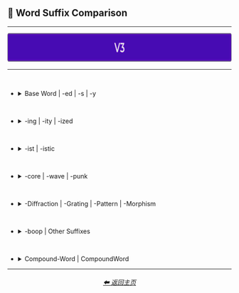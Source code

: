 <h2>📓 Word Suffix Comparison</h2>

<hr>

<div align="center">

[<img src="/Images/Repo_Parts/Buttons/Version_Buttons/button_version_V3_active_full.webp?raw=true" alt="MidJourney V3" height="64" />]()

</div>

<hr>
<br>

- <details><summary>Base Word | -ed | -s | -y</summary><p><div align="center">

    <table>
        <tr align=center valign=middle>
            <td width=192>Style</td>
            <td width=192>Base Word</td>
            <td width=192>-ed</td>
            <td width=192>-s</td>
            <td width=192>-y</td>
        </tr>
        <tr align=center valign=middle>
            <td><a href="/Pages/MJ_V3/Comparison_Pages/Prompt_Writing/Word_Suffix_Comparison_Subpages/Ray_Trace.md">sphere, Ray Trace</a></td>
            <td><img src="/Images/MJ_V3/Comparison_Page_Images/Word_Suffix_Comparison/sphere_Ray_Trace.webp?raw=true" width="192" /><p><code>Ray Trace</code></p></td>
            <td><img src="/Images/MJ_V3/Comparison_Page_Images/Word_Suffix_Comparison/sphere_Ray_Traced.webp?raw=true" width="192" /><p><code>Ray Traced</code></p></td>
            <td>-</td>
            <td><img src="/Images/MJ_V3/Comparison_Page_Images/Word_Suffix_Comparison/sphere_Ray_Tracey.webp?raw=true" width="192" /><p><code>Ray Tracey</code></p></td>
        </tr>
        <tr align=center valign=middle>
            <td><a href="/Pages/MJ_V3/Comparison_Pages/Prompt_Writing/Word_Suffix_Comparison_Subpages/Fluorescent.md">sphere, Fluorescent</a></td>
            <td><img src="/Images/MJ_V3/Comparison_Page_Images/Word_Suffix_Comparison/sphere_Fluorescent.webp?raw=true" width="192" /><p><code>Fluorescent</code></p></td>
            <td><img src="/Images/MJ_V3/Comparison_Page_Images/Word_Suffix_Comparison/sphere_Fluoresced.webp?raw=true" width="192" /><p><code>Fluoresced</code></p></td>
            <td>-</td>
            <td>-</td>
        </tr>
        <tr align=center valign=middle>
            <td><a href="/Pages/MJ_V3/Comparison_Pages/Prompt_Writing/Word_Suffix_Comparison_Subpages/Shadow.md">sphere, Shadow</a></td>
            <td><img src="/Images/MJ_V3/Comparison_Page_Images/Word_Suffix_Comparison/sphere_Shadow.webp?raw=true" width="192" /><p><code>Shadow</code></p></td>
            <td><img src="/Images/MJ_V3/Comparison_Page_Images/Word_Suffix_Comparison/sphere_Shadowed.webp?raw=true" width="192" /><p><code>Shadowed</code></p></td>
            <td><img src="/Images/MJ_V3/Comparison_Page_Images/Word_Suffix_Comparison/sphere_Shadows.webp?raw=true" width="192" /><p><code>Shadows</code></p></td>
            <td><img src="/Images/MJ_V3/Comparison_Page_Images/Word_Suffix_Comparison/sphere_Shadowy.webp?raw=true" width="192" /><p><code>Shadowy</code></p></td>
        </tr>
        <tr align=center valign=middle>
            <td><a href="/Pages/MJ_V3/Comparison_Pages/Prompt_Writing/Word_Suffix_Comparison_Subpages/Watercolor.md">sphere, Watercolor</a></td>
            <td><img src="/Images/MJ_V3/Comparison_Page_Images/Word_Suffix_Comparison/sphere_Watercolor.webp?raw=true" width="192" /><p><code>Watercolor</code></p></td>
            <td><img src="/Images/MJ_V3/Comparison_Page_Images/Word_Suffix_Comparison/sphere_Watercolored.webp?raw=true" width="192" /><p><code>Watercolored</code></p></td>
            <td><img src="/Images/MJ_V3/Comparison_Page_Images/Word_Suffix_Comparison/sphere_Watercolors.webp?raw=true" width="192" /><p><code>Watercolors</code></p></td>
            <td>-</td>
        </tr>
        <tr align="center" valign="middle">
            <td><a href="/Pages/MJ_V3/Comparison_Pages/Prompt_Writing/Word_Suffix_Comparison_Subpages/Blacklight_Paint.md">sphere, Blacklight Paint</a></td>
            <td><img src="/Images/MJ_V3/Comparison_Page_Images/Word_Suffix_Comparison/sphere_Blacklight_Paint.webp?raw=true" width="192" /><p><code>Blacklight Paint</code></p></td>
            <td><img src="/Images/MJ_V3/Comparison_Page_Images/Word_Suffix_Comparison/sphere_Blacklight_Painted.webp?raw=true" width="192" /><p><code>Blacklight Painted</code></p></td>
            <td><img src="/Images/MJ_V3/Comparison_Page_Images/Word_Suffix_Comparison/sphere_Blacklight_Paints.webp?raw=true" width="192" /><p><code>Blacklight Paints</code></p></td>
            <td><img src="/Images/MJ_V3/Comparison_Page_Images/Word_Suffix_Comparison/sphere_Blacklight_Painty.webp?raw=true" width="192" /><p><code>Blacklight Painty</code></p></td>
        </tr>
        <tr align="center" valign="middle">
            <td><a href="/Pages/MJ_V3/Comparison_Pages/Prompt_Writing/Word_Suffix_Comparison_Subpages/Glitter.md">sphere, Glitter</a></td>
            <td><img src="/Images/MJ_V3/Comparison_Page_Images/Word_Suffix_Comparison/sphere_Glitter.webp?raw=true" width="192" /><p><code>Glitter</code></p></td>
            <td><img src="/Images/MJ_V3/Comparison_Page_Images/Word_Suffix_Comparison/sphere_Glittered.webp?raw=true" width="192" /><p><code>Glittered</code></p></td>
            <td><img src="/Images/MJ_V3/Comparison_Page_Images/Word_Suffix_Comparison/sphere_Glitters.webp?raw=true" width="192" /><p><code>Glitters</code></p></td>
            <td><img src="/Images/MJ_V3/Comparison_Page_Images/Word_Suffix_Comparison/sphere_Glittery.webp?raw=true" width="192" /><p><code>Glittery</code></p></td>
        </tr>
        <tr align="center" valign="middle">
            <td><a href="/Pages/MJ_V3/Comparison_Pages/Prompt_Writing/Word_Suffix_Comparison_Subpages/Vapochromism.md">sphere, Vapochromism</a></td>
            <td><img src="/Images/MJ_V3/Comparison_Page_Images/Word_Suffix_Comparison/sphere_Vapochromism.webp?raw=true" width="192" /><p><code>Vapochromism</code></p></td>
            <td>-</td>
            <td>-</td>
            <td><img src="/Images/MJ_V3/Comparison_Page_Images/Word_Suffix_Comparison/sphere_Vapochromey.webp?raw=true" width="192" /><p><code>Vapochromey</code></p></td>
        </tr>
        <tr align="center" valign="middle">
            <td><a href="/Pages/MJ_V3/Comparison_Pages/Prompt_Writing/Word_Suffix_Comparison_Subpages/Extradimensional.md">sphere, Extradimensional</a></td>
            <td><img src="/Images/MJ_V3/Comparison_Page_Images/Word_Suffix_Comparison/sphere_Extradimensional.webp?raw=true" width="192" /><p><code>Extradimensional</code></p></td>
            <td>-</td>
            <td>-</td>
            <td><img src="/Images/MJ_V3/Comparison_Page_Images/Word_Suffix_Comparison/sphere_Extradimensionally.webp?raw=true" width="192" /><p><code>Extradimensionally</code></p></td>
        </tr>
        <tr align="center" valign="middle">
            <td><a href="/Pages/MJ_V3/Comparison_Pages/Prompt_Writing/Word_Suffix_Comparison_Subpages/Polygonal.md">sphere, Polygonal</a></td>
            <td><img src="/Images/MJ_V3/Comparison_Page_Images/Word_Suffix_Comparison/sphere_Polygonal.webp?raw=true" width="192" /><p><code>Polygonal</code></p></td>
            <td>-</td>
            <td><img src="/Images/MJ_V3/Comparison_Page_Images/Word_Suffix_Comparison/sphere_Polygons.webp?raw=true" width="192" /><p><code>Polygons</code></p></td>
            <td><img src="/Images/MJ_V3/Comparison_Page_Images/Word_Suffix_Comparison/sphere_Polygonally.webp?raw=true" width="192" /><p><code>Polygonally</code></p></td>
        </tr>
    </table>

  </div></p></details>


<br>


- <details><summary>-ing | -ity | -ized</summary><p><div align="center">

    <table>
        <tr align=center valign=middle>
            <td width=192>Style</td>
            <td width=192>-ing</td>
            <td width=192>-ity</td>
            <td width=192>-ized</td>
        </tr>
        <tr align=center valign=middle>
            <td><a href="/Pages/MJ_V3/Comparison_Pages/Prompt_Writing/Word_Suffix_Comparison_Subpages/Ray_Trace.md">sphere, Ray Trace</a></td>
            <td><img src="/Images/MJ_V3/Comparison_Page_Images/Word_Suffix_Comparison/sphere_Ray_Tracing.webp?raw=true" width="192" /><p><code>Ray Tracing</code></p></td>
            <td>-</td>
            <td>-</td>
        </tr>
        <tr align=center valign=middle>
            <td><a href="/Pages/MJ_V3/Comparison_Pages/Prompt_Writing/Word_Suffix_Comparison_Subpages/Fluorescent.md">sphere, Fluorescent</a></td>
            <td><img src="/Images/MJ_V3/Comparison_Page_Images/Word_Suffix_Comparison/sphere_Fluorescing.webp?raw=true" width="192" /><p><code>Fluorescing</code></p></td>
            <td>-</td>
            <td>-</td>
        </tr>
        <tr align=center valign=middle>
            <td><a href="/Pages/MJ_V3/Comparison_Pages/Prompt_Writing/Word_Suffix_Comparison_Subpages/Shadow.md">sphere, Shadow</a></td>
            <td><img src="/Images/MJ_V3/Comparison_Page_Images/Word_Suffix_Comparison/sphere_Shadowing.webp?raw=true" width="192" /><p><code>Shadowing</code></p></td>
            <td>-</td>
            <td><img src="/Images/MJ_V3/Comparison_Page_Images/Word_Suffix_Comparison/sphere_Shadowized.webp?raw=true" width="192" /><p><code>Shadowized</code></p></td>
        </tr>
        <tr align=center valign=middle>
            <td><a href="/Pages/MJ_V3/Comparison_Pages/Prompt_Writing/Word_Suffix_Comparison_Subpages/Watercolor.md">sphere, Watercolor</a></td>
            <td><img src="/Images/MJ_V3/Comparison_Page_Images/Word_Suffix_Comparison/sphere_Watercoloring.webp?raw=true" width="192" /><p><code>Watercoloring</code></p></td>
            <td>-</td>
            <td><img src="/Images/MJ_V3/Comparison_Page_Images/Word_Suffix_Comparison/sphere_Watercolorized.webp?raw=true" width="192" /><p><code>Watercolorized</code></p></td>
        </tr>
        <tr align=center valign=middle>
            <td><a href="/Pages/MJ_V3/Comparison_Pages/Prompt_Writing/Word_Suffix_Comparison_Subpages/Blacklight_Paint.md">sphere, Blacklight Paint</a></td>
            <td><img src="/Images/MJ_V3/Comparison_Page_Images/Word_Suffix_Comparison/sphere_Blacklight_Painting.webp?raw=true" width="192" /><p><code>Blacklight Painting</code></p></td>
            <td>-</td>
            <td>-</td>
        </tr>
        <tr align=center valign=middle>
            <td><a href="/Pages/MJ_V3/Comparison_Pages/Prompt_Writing/Word_Suffix_Comparison_Subpages/Glitter.md">sphere, Glitter</a></td>
            <td><img src="/Images/MJ_V3/Comparison_Page_Images/Word_Suffix_Comparison/sphere_Glittering.webp?raw=true" width="192" /><p><code>Glittering</code></p></td>
            <td>-</td>
            <td><img src="/Images/MJ_V3/Comparison_Page_Images/Word_Suffix_Comparison/sphere_Glitterized.webp?raw=true" width="192" /><p><code>Glitterized</code></p></td>
        </tr>
        <tr align=center valign=middle>
            <td><a href="/Pages/MJ_V3/Comparison_Pages/Prompt_Writing/Word_Suffix_Comparison_Subpages/Vapochromism.md">sphere, Vapochromism</a></td>
            <td>-</td>
            <td><img src="/Images/MJ_V3/Comparison_Page_Images/Word_Suffix_Comparison/sphere_Vapochromality.webp?raw=true" width="192" /><p><code>Vapochromality</code></p></td>
            <td><img src="/Images/MJ_V3/Comparison_Page_Images/Word_Suffix_Comparison/sphere_Vapochromized.webp?raw=true" width="192" /><p><code>Vapochromized</code></p></td>
        </tr>
        <tr align=center valign=middle>
            <td><a href="/Pages/MJ_V3/Comparison_Pages/Prompt_Writing/Word_Suffix_Comparison_Subpages/Extradimensional.md">sphere, Extradimensional</a></td>
            <td>-</td>
            <td><img src="/Images/MJ_V3/Comparison_Page_Images/Word_Suffix_Comparison/sphere_Extradimensionality.webp?raw=true" width="192" /><p><code>Extradimensionality</code></p></td>
            <td><img src="/Images/MJ_V3/Comparison_Page_Images/Word_Suffix_Comparison/sphere_Extradimensionalized.webp?raw=true" width="192" /><p><code>Extradimensionalized</code></p></td>
        </tr>
        <tr align=center valign=middle>
            <td><a href="/Pages/MJ_V3/Comparison_Pages/Prompt_Writing/Word_Suffix_Comparison_Subpages/Polygonal.md">sphere, Polygonal</a></td>
            <td>-</td>
            <td><img src="/Images/MJ_V3/Comparison_Page_Images/Word_Suffix_Comparison/sphere_Polygonality.webp?raw=true" width="192" /><p><code>Polygonality</code></p></td>
            <td><img src="/Images/MJ_V3/Comparison_Page_Images/Word_Suffix_Comparison/sphere_Polygonized.webp?raw=true" width="192" /><p><code>Polygonized</code></p></td>
        </tr>
    </table>

  </div></p></details>


<br>


- <details><summary>-ist | -istic</summary><p><div align="center">

    <table>
        <tr align=center valign=middle>
            <td width=192>Style</td>
            <td width=192>-ist</td>
            <td width=192>-istic</td>
        </tr>
        <tr align=center valign=middle>
            <td><a href="/Pages/MJ_V3/Comparison_Pages/Prompt_Writing/Word_Suffix_Comparison_Subpages/Shadow.md">sphere, Shadow</a></td>
            <td><img src="/Images/MJ_V3/Comparison_Page_Images/Word_Suffix_Comparison/sphere_Shadowist.webp?raw=true" width="192" /><p><code>Shadowist</code></p></td>
            <td><img src="/Images/MJ_V3/Comparison_Page_Images/Word_Suffix_Comparison/sphere_Shadowistic.webp?raw=true" width="192" /><p><code>Shadowistic</code></p></td>
        </tr>
        <tr align=center valign=middle>
            <td><a href="/Pages/MJ_V3/Comparison_Pages/Prompt_Writing/Word_Suffix_Comparison_Subpages/Watercolor.md">sphere, Watercolor</a></td>
            <td><img src="/Images/MJ_V3/Comparison_Page_Images/Word_Suffix_Comparison/sphere_Watercolorist.webp?raw=true" width="192" /><p><code>Watercolorist</code></p></td>
            <td><img src="/Images/MJ_V3/Comparison_Page_Images/Word_Suffix_Comparison/sphere_Watercoloristic.webp?raw=true" width="192" /><p><code>Watercoloristic</code></p></td>
        </tr>
        <tr align=center valign=middle>
            <td><a href="/Pages/MJ_V3/Comparison_Pages/Prompt_Writing/Word_Suffix_Comparison_Subpages/Blacklight_Paint.md">sphere, Blacklight Paint</a></td>
            <td><img src="/Images/MJ_V3/Comparison_Page_Images/Word_Suffix_Comparison/sphere_Blacklight_Paintist.webp?raw=true" width="192" /><p><code>Blacklight Paintist</code></p></td>
            <td><img src="/Images/MJ_V3/Comparison_Page_Images/Word_Suffix_Comparison/sphere_Blacklight_Paintistic.webp?raw=true" width="192" /><p><code>Blacklight Paintistic</code></p></td>
        </tr>
        <tr align=center valign=middle>
            <td><a href="/Pages/MJ_V3/Comparison_Pages/Prompt_Writing/Word_Suffix_Comparison_Subpages/Glitter.md">sphere, Glitter</a></td>
            <td><img src="/Images/MJ_V3/Comparison_Page_Images/Word_Suffix_Comparison/sphere_Glitterist.webp?raw=true" width="192" /><p><code>Glitterist</code></p></td>
            <td><img src="/Images/MJ_V3/Comparison_Page_Images/Word_Suffix_Comparison/sphere_Glitteristic.webp?raw=true" width="192" /><p><code>Glitteristic</code></p></td>
        </tr>
        <tr align=center valign=middle>
            <td><a href="/Pages/MJ_V3/Comparison_Pages/Prompt_Writing/Word_Suffix_Comparison_Subpages/Vapochromism.md">sphere, Vapochromism</a></td>
            <td><img src="/Images/MJ_V3/Comparison_Page_Images/Word_Suffix_Comparison/sphere_Vapochromist.webp?raw=true" width="192" /><p><code>Vapochromist</code></p></td>
            <td><img src="/Images/MJ_V3/Comparison_Page_Images/Word_Suffix_Comparison/sphere_Vapochromistic.webp?raw=true" width="192" /><p><code>Vapochromistic</code></p></td>
        </tr>
        <tr align=center valign=middle>
            <td><a href="/Pages/MJ_V3/Comparison_Pages/Prompt_Writing/Word_Suffix_Comparison_Subpages/Extradimensional.md">sphere, Extradimensional</a></td>
            <td><img src="/Images/MJ_V3/Comparison_Page_Images/Word_Suffix_Comparison/sphere_Extradimensionalist.webp?raw=true" width="192" /><p><code>Extradimensionalist</code></p></td>
            <td><img src="/Images/MJ_V3/Comparison_Page_Images/Word_Suffix_Comparison/sphere_Extradimensionalistic.webp?raw=true" width="192" /><p><code>Extradimensionalistic</code></p></td>
        </tr>
        <tr align=center valign=middle>
            <td><a href="/Pages/MJ_V3/Comparison_Pages/Prompt_Writing/Word_Suffix_Comparison_Subpages/Polygonal.md">sphere, Polygonal</a></td>
            <td><img src="/Images/MJ_V3/Comparison_Page_Images/Word_Suffix_Comparison/sphere_Polygonalist.webp?raw=true" width="192" /><p><code>Polygonalist</code></p></td>
            <td><img src="/Images/MJ_V3/Comparison_Page_Images/Word_Suffix_Comparison/sphere_Polygonalistic.webp?raw=true" width="192" /><p><code>Polygonalistic</code></p></td>
        </tr>
    </table>
    
  </div></p></details>


<br>


- <details><summary>-core | -wave | -punk</summary><p><div align="center">

    <table>
        <tr align=center valign=middle>
            <td width=192>Style</td>
            <td width=192>-core</td>
            <td width=192>-wave</td>
            <td width=192>-punk</td>
        </tr>
        <tr align=center valign=middle>
            <td><a href="/Pages/MJ_V3/Comparison_Pages/Prompt_Writing/Word_Suffix_Comparison_Subpages/Ray_Trace.md">sphere, Ray Trace</a></td>
            <td><img src="/Images/MJ_V3/Comparison_Page_Images/Word_Suffix_Comparison/sphere_Ray-Tracecore.webp?raw=true" width="192" /><p><code>Ray-Tracecore</code></p></td>
            <td><img src="/Images/MJ_V3/Comparison_Page_Images/Word_Suffix_Comparison/sphere_Ray-Tracewave.webp?raw=true" width="192" /><p><code>Ray-Tracewave</code></p></td>
            <td><img src="/Images/MJ_V3/Comparison_Page_Images/Word_Suffix_Comparison/sphere_Ray-Tracepunk.webp?raw=true" width="192" /><p><code>Ray-Tracepunk</code></p></td>
        </tr>
        <tr align=center valign=middle>
            <td><a href="/Pages/MJ_V3/Comparison_Pages/Prompt_Writing/Word_Suffix_Comparison_Subpages/Fluorescent.md">sphere, Fluorescent</a></td>
            <td><img src="/Images/MJ_V3/Comparison_Page_Images/Word_Suffix_Comparison/sphere_Fluorescentcore.webp?raw=true" width="192" /><p><code>Fluorescentcore</code></p></td>
            <td><img src="/Images/MJ_V3/Comparison_Page_Images/Word_Suffix_Comparison/sphere_Fluorescentwave.webp?raw=true" width="192" /><p><code>Fluorescentwave</code></p></td>
            <td><img src="/Images/MJ_V3/Comparison_Page_Images/Word_Suffix_Comparison/sphere_Fluorescentpunk.webp?raw=true" width="192" /><p><code>Fluorescentpunk</code></p></td>
        </tr>
        <tr align=center valign=middle>
            <td><a href="/Pages/MJ_V3/Comparison_Pages/Prompt_Writing/Word_Suffix_Comparison_Subpages/Shadow.md">sphere, Shadow</a></td>
            <td><img src="/Images/MJ_V3/Comparison_Page_Images/Word_Suffix_Comparison/sphere_Shadowcore.webp?raw=true" width="192" /><p><code>Shadowcore</code></p></td>
            <td><img src="/Images/MJ_V3/Comparison_Page_Images/Word_Suffix_Comparison/sphere_Shadowwave.webp?raw=true" width="192" /><p><code>Shadowwave</code></p></td>
            <td><img src="/Images/MJ_V3/Comparison_Page_Images/Word_Suffix_Comparison/sphere_Shadowpunk.webp?raw=true" width="192" /><p><code>Shadowpunk</code></p></td>
        </tr>
        <tr align=center valign=middle>
            <td><a href="/Pages/MJ_V3/Comparison_Pages/Prompt_Writing/Word_Suffix_Comparison_Subpages/Watercolor.md">sphere, Watercolor</a></td>
            <td><img src="/Images/MJ_V3/Comparison_Page_Images/Word_Suffix_Comparison/sphere_Watercolorcore.webp?raw=true" width="192" /><p><code>Watercolorcore</code></p></td>
            <td><img src="/Images/MJ_V3/Comparison_Page_Images/Word_Suffix_Comparison/sphere_Watercolorwave.webp?raw=true" width="192" /><p><code>Watercolorwave</code></p></td>
            <td><img src="/Images/MJ_V3/Comparison_Page_Images/Word_Suffix_Comparison/sphere_Watercolorpunk.webp?raw=true" width="192" /><p><code>Watercolorpunk</code></p></td>
        </tr>
        <tr align="center" valign="middle">
            <td><a href="/Pages/MJ_V3/Comparison_Pages/Prompt_Writing/Word_Suffix_Comparison_Subpages/Blacklight_Paint.md">sphere, Blacklight Paint</a></td>
            <td><img src="/Images/MJ_V3/Comparison_Page_Images/Word_Suffix_Comparison/sphere_Blacklight-Paintcore.webp?raw=true" width="192" /><p><code>Blacklight-Paintcore</code></p></td>
            <td><img src="/Images/MJ_V3/Comparison_Page_Images/Word_Suffix_Comparison/sphere_Blacklight-Paintwave.webp?raw=true" width="192" /><p><code>Blacklight-Paintwave</code></p></td>
            <td><img src="/Images/MJ_V3/Comparison_Page_Images/Word_Suffix_Comparison/sphere_Blacklight-Paintpunk.webp?raw=true" width="192" /><p><code>Blacklight-Paintpunk</code></p></td>
        </tr>
        <tr align="center" valign="middle">
            <td><a href="/Pages/MJ_V3/Comparison_Pages/Prompt_Writing/Word_Suffix_Comparison_Subpages/Glitter.md">sphere, Glitter</a></td>
            <td><img src="/Images/MJ_V3/Comparison_Page_Images/Word_Suffix_Comparison/sphere_Glittercore.webp?raw=true" width="192" /><p><code>Glittercore</code></p></td>
            <td><img src="/Images/MJ_V3/Comparison_Page_Images/Word_Suffix_Comparison/sphere_Glitterwave.webp?raw=true" width="192" /><p><code>Glitterwave</code></p></td>
            <td><img src="/Images/MJ_V3/Comparison_Page_Images/Word_Suffix_Comparison/sphere_Glitterpunk.webp?raw=true" width="192" /><p><code>Glitterpunk</code></p></td>
        </tr>
        <tr align="center" valign="middle">
            <td><a href="/Pages/MJ_V3/Comparison_Pages/Prompt_Writing/Word_Suffix_Comparison_Subpages/Vapochromism.md">sphere, Vapochromism</a></td>
            <td><img src="/Images/MJ_V3/Comparison_Page_Images/Word_Suffix_Comparison/sphere_Vapochromismcore.webp?raw=true" width="192" /><p><code>Vapochromismcore</code></p></td>
            <td><img src="/Images/MJ_V3/Comparison_Page_Images/Word_Suffix_Comparison/sphere_Vapochromismwave.webp?raw=true" width="192" /><p><code>Vapochromismwave</code></p></td>
            <td><img src="/Images/MJ_V3/Comparison_Page_Images/Word_Suffix_Comparison/sphere_Vapochromismpunk.webp?raw=true" width="192" /><p><code>Vapochromismpunk</code></p></td>
        </tr>
        <tr align="center" valign="middle">
            <td><a href="/Pages/MJ_V3/Comparison_Pages/Prompt_Writing/Word_Suffix_Comparison_Subpages/Extradimensional.md">sphere, Extradimensional</a></td>
            <td><img src="/Images/MJ_V3/Comparison_Page_Images/Word_Suffix_Comparison/sphere_Extradimensionalcore.webp?raw=true" width="192" /><p><code>Extradimensionalcore</code></p></td>
            <td><img src="/Images/MJ_V3/Comparison_Page_Images/Word_Suffix_Comparison/sphere_Extradimensionalwave.webp?raw=true" width="192" /><p><code>Extradimensionalwave</code></p></td>
            <td><img src="/Images/MJ_V3/Comparison_Page_Images/Word_Suffix_Comparison/sphere_Extradimensionalpunk.webp?raw=true" width="192" /><p><code>Extradimensionalpunk</code></p></td>
        </tr>
        <tr align="center" valign="middle">
            <td><a href="/Pages/MJ_V3/Comparison_Pages/Prompt_Writing/Word_Suffix_Comparison_Subpages/Polygonal.md">sphere, Polygonal</a></td>
            <td><img src="/Images/MJ_V3/Comparison_Page_Images/Word_Suffix_Comparison/sphere_Polygonalcore.webp?raw=true" width="192" /><p><code>Polygonalcore</code></p></td>
            <td><img src="/Images/MJ_V3/Comparison_Page_Images/Word_Suffix_Comparison/sphere_Polygonalwave.webp?raw=true" width="192" /><p><code>Polygonalwave</code></p></td>
            <td><img src="/Images/MJ_V3/Comparison_Page_Images/Word_Suffix_Comparison/sphere_Polygonalpunk.webp?raw=true" width="192" /><p><code>Polygonalpunk</code></p></td>
        </tr>
    </table>
    
  </div></p></details>


<br>


- <details><summary>-Diffraction | -Grating | -Pattern | -Morphism</summary><p><div align="center">

    <table>
        <tr align=center valign=middle>
            <td width=192>Style</td>
            <td width=192>-Diffraction</td>
            <td width=192>-Grating</td>
            <td width=192>-Pattern</td>
        </tr>
        <tr align=center valign=middle>
            <td><a href="/Pages/MJ_V3/Comparison_Pages/Prompt_Writing/Word_Suffix_Comparison_Subpages/Ray_Trace.md">sphere, Ray Trace</a></td>
            <td><img src="/Images/MJ_V3/Comparison_Page_Images/Word_Suffix_Comparison/sphere_Ray-Trace-Diffraction.webp?raw=true" width="192" /><p><code>Ray-Trace-Diffraction</code></p></td>
            <td><img src="/Images/MJ_V3/Comparison_Page_Images/Word_Suffix_Comparison/sphere_Ray-Trace-Grating.webp?raw=true" width="192" /><p><code>Ray-Trace-Grating</code></p></td>
            <td><img src="/Images/MJ_V3/Comparison_Page_Images/Word_Suffix_Comparison/sphere_Ray-Trace-Pattern.webp?raw=true" width="192" /><p><code>Ray-Trace-Pattern</code></p></td>
            <td><img src="/Images/MJ_V3/Comparison_Page_Images/Word_Suffix_Comparison/sphere_Ray-Trace-Morphism.webp?raw=true" width="192" /><p><code>Ray-Trace-Morphism</code></p></td>
        </tr>
        <tr align=center valign=middle>
            <td><a href="/Pages/MJ_V3/Comparison_Pages/Prompt_Writing/Word_Suffix_Comparison_Subpages/Fluorescent.md">sphere, Fluorescent</a></td>
            <td><img src="/Images/MJ_V3/Comparison_Page_Images/Word_Suffix_Comparison/sphere_Fluorescent-Diffraction.webp?raw=true" width="192" /><p><code>Fluorescent-Diffraction</code></p></td>
            <td><img src="/Images/MJ_V3/Comparison_Page_Images/Word_Suffix_Comparison/sphere_Fluorescent-Grating.webp?raw=true" width="192" /><p><code>Fluorescent-Grating</code></p></td>
            <td><img src="/Images/MJ_V3/Comparison_Page_Images/Word_Suffix_Comparison/sphere_Fluorescent-Pattern.webp?raw=true" width="192" /><p><code>Fluorescent-Pattern</code></p></td>
            <td><img src="/Images/MJ_V3/Comparison_Page_Images/Word_Suffix_Comparison/sphere_Fluorescent-Morphism.webp?raw=true" width="192" /><p><code>Fluorescent-Morphism</code></p></td>
        </tr>
        <tr align=center valign=middle>
            <td><a href="/Pages/MJ_V3/Comparison_Pages/Prompt_Writing/Word_Suffix_Comparison_Subpages/Shadow.md">sphere, Shadow</a></td>
            <td><img src="/Images/MJ_V3/Comparison_Page_Images/Word_Suffix_Comparison/sphere_Shadow-Diffraction.webp?raw=true" width="192" /><p><code>Shadow-Diffraction</code></p></td>
            <td><img src="/Images/MJ_V3/Comparison_Page_Images/Word_Suffix_Comparison/sphere_Shadow-Grating.webp?raw=true" width="192" /><p><code>Shadow-Grating</code></p></td>
            <td><img src="/Images/MJ_V3/Comparison_Page_Images/Word_Suffix_Comparison/sphere_Shadow-Pattern.webp?raw=true" width="192" /><p><code>Shadow-Pattern</code></p></td>
            <td><img src="/Images/MJ_V3/Comparison_Page_Images/Word_Suffix_Comparison/sphere_Shadow-Morphism.webp?raw=true" width="192" /><p><code>Shadow-Morphism</code></p></td>
        </tr>
        <tr align=center valign=middle>
            <td><a href="/Pages/MJ_V3/Comparison_Pages/Prompt_Writing/Word_Suffix_Comparison_Subpages/Watercolor.md">sphere, Watercolor</a></td>
            <td><img src="/Images/MJ_V3/Comparison_Page_Images/Word_Suffix_Comparison/sphere_Watercolor-Diffraction.webp?raw=true" width="192" /><p><code>Watercolor-Diffraction</code></p></td>
            <td><img src="/Images/MJ_V3/Comparison_Page_Images/Word_Suffix_Comparison/sphere_Watercolor-Grating.webp?raw=true" width="192" /><p><code>Watercolor-Grating</code></p></td>
            <td><img src="/Images/MJ_V3/Comparison_Page_Images/Word_Suffix_Comparison/sphere_Watercolor-Pattern.webp?raw=true" width="192" /><p><code>Watercolor-Pattern</code></p></td>
            <td><img src="/Images/MJ_V3/Comparison_Page_Images/Word_Suffix_Comparison/sphere_Watercolor-Morphism.webp?raw=true" width="192" /><p><code>Watercolor-Morphism</code></p></td>
        </tr>
        <tr align="center" valign="middle">
            <td><a href="/Pages/MJ_V3/Comparison_Pages/Prompt_Writing/Word_Suffix_Comparison_Subpages/Blacklight_Paint.md">sphere, Blacklight Paint</a></td>
            <td><img src="/Images/MJ_V3/Comparison_Page_Images/Word_Suffix_Comparison/sphere_Blacklight-Paint-Diffraction.webp?raw=true" width="192" /><p><code>Blacklight-Paint-Diffraction</code></p></td>
            <td><img src="/Images/MJ_V3/Comparison_Page_Images/Word_Suffix_Comparison/sphere_Blacklight-Paint-Grating.webp?raw=true" width="192" /><p><code>Blacklight-Paint-Grating</code></p></td>
            <td><img src="/Images/MJ_V3/Comparison_Page_Images/Word_Suffix_Comparison/sphere_Blacklight-Paint-Pattern.webp?raw=true" width="192" /><p><code>Blacklight-Paint-Pattern</code></p></td>
            <td><img src="/Images/MJ_V3/Comparison_Page_Images/Word_Suffix_Comparison/sphere_Blacklight-Paint-Morphism.webp?raw=true" width="192" /><p><code>Blacklight-Paint-Morphism</code></p></td>
        </tr>
        <tr align="center" valign="middle">
            <td><a href="/Pages/MJ_V3/Comparison_Pages/Prompt_Writing/Word_Suffix_Comparison_Subpages/Glitter.md">sphere, Glitter</a></td>
            <td><img src="/Images/MJ_V3/Comparison_Page_Images/Word_Suffix_Comparison/sphere_Glitter-Diffraction.webp?raw=true" width="192" /><p><code>Glitter-Diffraction</code></p></td>
            <td><img src="/Images/MJ_V3/Comparison_Page_Images/Word_Suffix_Comparison/sphere_Glitter-Grating.webp?raw=true" width="192" /><p><code>Glitter-Grating</code></p></td>
            <td><img src="/Images/MJ_V3/Comparison_Page_Images/Word_Suffix_Comparison/sphere_Glitter-Pattern.webp?raw=true" width="192" /><p><code>Glitter-Pattern</code></p></td>
            <td><img src="/Images/MJ_V3/Comparison_Page_Images/Word_Suffix_Comparison/sphere_Glitter-Morphism.webp?raw=true" width="192" /><p><code>Glitter-Morphism</code></p></td>
        </tr>
        <tr align="center" valign="middle">
            <td><a href="/Pages/MJ_V3/Comparison_Pages/Prompt_Writing/Word_Suffix_Comparison_Subpages/Vapochromism.md">sphere, Vapochromism</a></td>
            <td><img src="/Images/MJ_V3/Comparison_Page_Images/Word_Suffix_Comparison/sphere_Vapochromism-Diffraction.webp?raw=true" width="192" /><p><code>Vapochromism-Diffraction</code></p></td>
            <td><img src="/Images/MJ_V3/Comparison_Page_Images/Word_Suffix_Comparison/sphere_Vapochromism-Grating.webp?raw=true" width="192" /><p><code>Vapochromism-Grating</code></p></td>
            <td><img src="/Images/MJ_V3/Comparison_Page_Images/Word_Suffix_Comparison/sphere_Vapochromism-Pattern.webp?raw=true" width="192" /><p><code>Vapochromism-Pattern</code></p></td>
            <td><img src="/Images/MJ_V3/Comparison_Page_Images/Word_Suffix_Comparison/sphere_Vapochromism-Morphism.webp?raw=true" width="192" /><p><code>Vapochromism-Morphism</code></p></td>
        </tr>
        <tr align="center" valign="middle">
            <td><a href="/Pages/MJ_V3/Comparison_Pages/Prompt_Writing/Word_Suffix_Comparison_Subpages/Extradimensional.md">sphere, Extradimensional</a></td>
            <td><img src="/Images/MJ_V3/Comparison_Page_Images/Word_Suffix_Comparison/sphere_Extradimensional-Diffraction.webp?raw=true" width="192" /><p><code>Extradimensional-Diffraction</code></p></td>
            <td><img src="/Images/MJ_V3/Comparison_Page_Images/Word_Suffix_Comparison/sphere_Extradimensional-Grating.webp?raw=true" width="192" /><p><code>Extradimensional-Grating</code></p></td>
            <td><img src="/Images/MJ_V3/Comparison_Page_Images/Word_Suffix_Comparison/sphere_Extradimensional-Pattern.webp?raw=true" width="192" /><p><code>Extradimensional-Pattern</code></p></td>
            <td><img src="/Images/MJ_V3/Comparison_Page_Images/Word_Suffix_Comparison/sphere_Extradimensional-Morphism.webp?raw=true" width="192" /><p><code>Extradimensional-Morphism</code></p></td>
        </tr>
        <tr align="center" valign="middle">
            <td><a href="/Pages/MJ_V3/Comparison_Pages/Prompt_Writing/Word_Suffix_Comparison_Subpages/Polygonal.md">sphere, Polygonal</a></td>
            <td><img src="/Images/MJ_V3/Comparison_Page_Images/Word_Suffix_Comparison/sphere_Polygonal-Diffraction.webp?raw=true" width="192" /><p><code>Polygonal-Diffraction</code></p></td>
            <td><img src="/Images/MJ_V3/Comparison_Page_Images/Word_Suffix_Comparison/sphere_Polygonal-Grating.webp?raw=true" width="192" /><p><code>Polygonal-Grating</code></p></td>
            <td><img src="/Images/MJ_V3/Comparison_Page_Images/Word_Suffix_Comparison/sphere_Polygonal-Pattern.webp?raw=true" width="192" /><p><code>Polygonal-Pattern</code></p></td>
            <td><img src="/Images/MJ_V3/Comparison_Page_Images/Word_Suffix_Comparison/sphere_Polygonal-Morphism.webp?raw=true" width="192" /><p><code>Polygonal-Morphism</code></p></td>
        </tr>
    </table>

  </div></p></details>


<br>


- <details><summary>-boop | Other Suffixes</summary><p><div align="center">

    <table>
        <tr align=center valign=middle>
            <td width=192>Style</td>
            <td width=192>-boop</td>
            <td width=192>Other</td>
            <td width=192>Other</td>
        </tr>
        <tr align=center valign=middle>
            <td><a href="/Pages/MJ_V3/Comparison_Pages/Prompt_Writing/Word_Suffix_Comparison_Subpages/Ray_Trace.md">sphere, Ray Trace</a></td>
            <td><img src="/Images/MJ_V3/Comparison_Page_Images/Word_Suffix_Comparison/sphere_Ray-Traceboop.webp?raw=true" width="192" /><p><code>Ray-Traceboop</code></p></td>
            <td>-</td>
            <td>-</td>
        </tr>
        <tr align=center valign=middle>
            <td><a href="/Pages/MJ_V3/Comparison_Pages/Prompt_Writing/Word_Suffix_Comparison_Subpages/Fluorescent.md">sphere, Fluorescent</a></td>
            <td><img src="/Images/MJ_V3/Comparison_Page_Images/Word_Suffix_Comparison/sphere_Fluorescentboop.webp?raw=true" width="192" /><p><code>Fluorescentboop</code></p></td>
            <td><img src="/Images/MJ_V3/Comparison_Page_Images/Word_Suffix_Comparison/sphere_Fluorescence.webp?raw=true" width="192" /><p><code>Fluorescence</code></p></td>
            <td>-</td>
        </tr>
        <tr align=center valign=middle>
            <td><a href="/Pages/MJ_V3/Comparison_Pages/Prompt_Writing/Word_Suffix_Comparison_Subpages/Shadow.md">sphere, Shadow</a></td>
            <td><img src="/Images/MJ_V3/Comparison_Page_Images/Word_Suffix_Comparison/sphere_Shadowboop.webp?raw=true" width="192" /><p><code>Shadowboop</code></p></td>
            <td>-</td>
            <td>-</td>
        </tr>
        <tr align=center valign=middle>
            <td><a href="/Pages/MJ_V3/Comparison_Pages/Prompt_Writing/Word_Suffix_Comparison_Subpages/Watercolor.md">sphere, Watercolor</a></td>
            <td><img src="/Images/MJ_V3/Comparison_Page_Images/Word_Suffix_Comparison/sphere_Watercolorboop.webp?raw=true" width="192" /><p><code>Watercolorboop</code></p></td>
            <td>-</td>
            <td>-</td>
        </tr>
        <tr align="center" valign="middle">
            <td><a href="/Pages/MJ_V3/Comparison_Pages/Prompt_Writing/Word_Suffix_Comparison_Subpages/Blacklight_Paint.md">sphere, Blacklight Paint</a></td>
            <td><img src="/Images/MJ_V3/Comparison_Page_Images/Word_Suffix_Comparison/sphere_Blacklight-Paintboop.webp?raw=true" width="192" /><p><code>Blacklight-Paintboop</code></p></td>
            <td><img src="/Images/MJ_V3/Comparison_Page_Images/Word_Suffix_Comparison/sphere_Blacklight_Paintwork.webp?raw=true" width="192" /><p><code>Blacklight Paintwork</code></p></td>
            <td>-</td>
        </tr>
        <tr align="center" valign="middle">
            <td><a href="/Pages/MJ_V3/Comparison_Pages/Prompt_Writing/Word_Suffix_Comparison_Subpages/Glitter.md">sphere, Glitter</a></td>
            <td><img src="/Images/MJ_V3/Comparison_Page_Images/Word_Suffix_Comparison/sphere_Glitterboop.webp?raw=true" width="192" /><p><code>Glitterboop</code></p></td>
            <td>-</td>
            <td>-</td>
        </tr>
        <tr align="center" valign="middle">
            <td><a href="/Pages/MJ_V3/Comparison_Pages/Prompt_Writing/Word_Suffix_Comparison_Subpages/Vapochromism.md">sphere, Vapochromism</a></td>
            <td><img src="/Images/MJ_V3/Comparison_Page_Images/Word_Suffix_Comparison/sphere_Vapochromismboop.webp?raw=true" width="192" /><p><code>Vapochromismboop</code></p></td>
            <td><img src="/Images/MJ_V3/Comparison_Page_Images/Word_Suffix_Comparison/sphere_Vapochromatic.webp?raw=true" width="192" /><p><code>Vapochromatic</code></p></td>
            <td>-</td>
        </tr>
        <tr align="center" valign="middle">
            <td><a href="/Pages/MJ_V3/Comparison_Pages/Prompt_Writing/Word_Suffix_Comparison_Subpages/Extradimensional.md">sphere, Extradimensional</a></td>
            <td><img src="/Images/MJ_V3/Comparison_Page_Images/Word_Suffix_Comparison/sphere_Extradimensionalboop.webp?raw=true" width="192" /><p><code>Extradimensionalboop</code></p></td>
            <td><img src="/Images/MJ_V3/Comparison_Page_Images/Word_Suffix_Comparison/sphere_Extradimension.webp?raw=true" width="192" /><p><code>Extradimension</code></p></td>
            <td><img src="/Images/MJ_V3/Comparison_Page_Images/Word_Suffix_Comparison/sphere_Extradimensionalism.webp?raw=true" width="192" /><p><code>Extradimensionalism</code></p></td>
        </tr>
        <tr align="center" valign="middle">
            <td><a href="/Pages/MJ_V3/Comparison_Pages/Prompt_Writing/Word_Suffix_Comparison_Subpages/Polygonal.md">sphere, Polygonal</a></td>
            <td><img src="/Images/MJ_V3/Comparison_Page_Images/Word_Suffix_Comparison/sphere_Polygonalboop.webp?raw=true" width="192" /><p><code>Polygonalboop</code></p></td>
            <td>-</td>
            <td>-</td>
        </tr>
    </table>
    
  </div></p></details>


<br>


- <details><summary>Compound-Word | CompoundWord</summary><p><div align="center">

    <table>
        <tr align=center valign=middle>
            <td width=192>Style</td>
            <td width=192>Compound-Word</td>
            <td width=192>CompoundWord</td>
        </tr>
        <tr align=center valign=middle>
            <td><a href="/Pages/MJ_V3/Comparison_Pages/Prompt_Writing/Word_Suffix_Comparison_Subpages/Ray_Trace.md">sphere, Ray Trace</a></td>
            <td><img src="/Images/MJ_V3/Comparison_Page_Images/Word_Suffix_Comparison/sphere_Ray-Traced.webp?raw=true" width="192" /><p><code>Ray-Traced</code></p></td>
            <td><img src="/Images/MJ_V3/Comparison_Page_Images/Word_Suffix_Comparison/sphere_RayTraced.webp?raw=true" width="192" /><p><code>RayTraced</code></p></td>
        </tr>
        <tr align=center valign=middle>
            <td><a href="/Pages/MJ_V3/Comparison_Pages/Prompt_Writing/Word_Suffix_Comparison_Subpages/Blacklight_Paint.md">sphere, Blacklight Paint</a></td>
            <td><img src="/Images/MJ_V3/Comparison_Page_Images/Word_Suffix_Comparison/sphere_Blacklight-Paint.webp?raw=true" width="192" /><p><code>Blacklight-Paint</code></p></td>
            <td><img src="/Images/MJ_V3/Comparison_Page_Images/Word_Suffix_Comparison/sphere_BlacklightPaint.webp?raw=true" width="192" /><p><code>BlacklightPaint</code></p></td>
        </tr>
        <tr align=center valign=middle>
            <td><a href="/Pages/MJ_V3/Comparison_Pages/Prompt_Writing/Word_Suffix_Comparison_Subpages/Extradimensional.md">sphere, Extradimensional</a></td>
            <td><img src="/Images/MJ_V3/Comparison_Page_Images/Word_Suffix_Comparison/sphere_Extra-Dimensional.webp?raw=true" width="192" /><p><code>Extra-Dimensional</code></p></td>
            <td>-</td>
        </tr>
    </table>
    
  </div></p></details>

<hr>
<div align="center">
	<h6><a href="/README.md">⬅ 返回主页</a></h6>
</div>